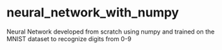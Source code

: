 # neural_network_with_numpy
Neural Network developed from scratch using numpy and trained on the MNIST dataset to recognize digits from 0-9
